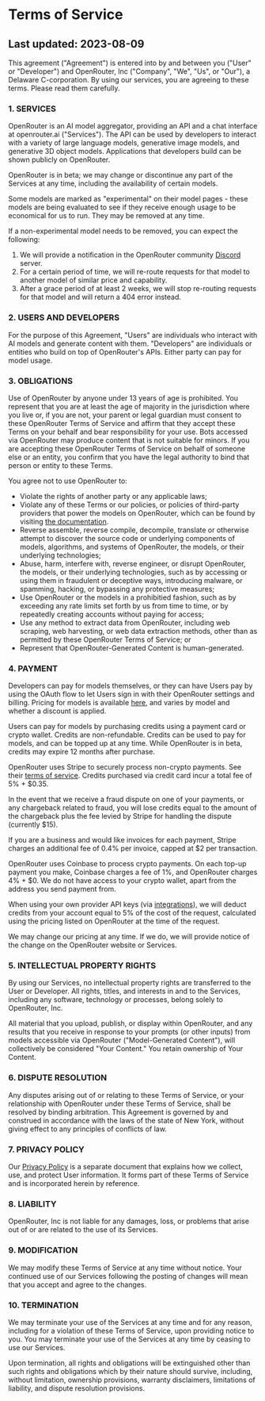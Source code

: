 Terms of Service
================

Last updated: 2023-08-09
------------------------

This agreement ("Agreement") is entered into by and between you ("User" or "Developer") and OpenRouter, Inc ("Company", "We", "Us", or "Our"), a Delaware C-corporation. By using our services, you are agreeing to these terms. Please read them carefully.

### 1\. SERVICES

OpenRouter is an AI model aggregator, providing an API and a chat interface at openrouter.ai ("Services"). The API can be used by developers to interact with a variety of large language models, generative image models, and generative 3D object models. Applications that developers build can be shown publicly on OpenRouter.

OpenRouter is in beta; we may change or discontinue any part of the Services at any time, including the availability of certain models.

Some models are marked as "experimental" on their model pages - these models are being evaluated to see if they receive enough usage to be economical for us to run. They may be removed at any time.

If a non-experimental model needs to be removed, you can expect the following:

1. We will provide a notification in the OpenRouter community [Discord](https://discord.gg/fVyRaUDgxW) server.
2. For a certain period of time, we will re-route requests for that model to another model of similar price and capability.
3. After a grace period of at least 2 weeks, we will stop re-routing requests for that model and will return a 404 error instead.

### 2\. USERS AND DEVELOPERS

For the purpose of this Agreement, "Users" are individuals who interact with AI models and generate content with them. "Developers" are individuals or entities who build on top of OpenRouter's APIs. Either party can pay for model usage.

### 3\. OBLIGATIONS

Use of OpenRouter by anyone under 13 years of age is prohibited. You represent that you are at least the age of majority in the jurisdiction where you live or, if you are not, your parent or legal guardian must consent to these OpenRouter Terms of Service and affirm that they accept these Terms on your behalf and bear responsibility for your use. Bots accessed via OpenRouter may produce content that is not suitable for minors. If you are accepting these OpenRouter Terms of Service on behalf of someone else or an entity, you confirm that you have the legal authority to bind that person or entity to these Terms.

You agree not to use OpenRouter to:

* Violate the rights of another party or any applicable laws;
* Violate any of these Terms or our policies, or policies of third-party providers that power the models on OpenRouter, which can be found by visiting [the documentation](https://openrouter.ai/docs/features/provider-routing#terms-of-service).
* Reverse assemble, reverse compile, decompile, translate or otherwise attempt to discover the source code or underlying components of models, algorithms, and systems of OpenRouter, the models, or their underlying technologies;
* Abuse, harm, interfere with, reverse engineer, or disrupt OpenRouter, the models, or their underlying technologies, such as by accessing or using them in fraudulent or deceptive ways, introducing malware, or spamming, hacking, or bypassing any protective measures;
* Use OpenRouter or the models in a prohibitied fashion, such as by exceeding any rate limits set forth by us from time to time, or by repeatedly creating accounts without paying for access;
* Use any method to extract data from OpenRouter, including web scraping, web harvesting, or web data extraction methods, other than as permitted by these OpenRouter Terms of Service; or
* Represent that OpenRouter-Generated Content is human-generated.

### 4\. PAYMENT

Developers can pay for models themselves, or they can have Users pay by using the OAuth flow to let Users sign in with their OpenRouter settings and billing. Pricing for models is available [here](https://openrouter.ai/models), and varies by model and whether a discount is applied.

Users can pay for models by purchasing credits using a payment card or crypto wallet. Credits are non-refundable. Credits can be used to pay for models, and can be topped up at any time. While OpenRouter is in beta, credits may expire 12 months after purchase.

OpenRouter uses Stripe to securely process non-crypto payments. See their [terms of service](https://stripe.com/legal/end-users). Credits purchased via credit card incur a total fee of 5% + $0.35.

In the event that we receive a fraud dispute on one of your payments, or any chargeback related to fraud, you will lose credits equal to the amount of the chargeback plus the fee levied by Stripe for handling the dispute (currently $15).

If you are a business and would like invoices for each payment, Stripe charges an additional fee of 0.4% per invoice, capped at $2 per transaction.

OpenRouter uses Coinbase to process crypto payments. On each top-up payment you make, Coinbase charges a fee of 1%, and OpenRouter charges 4% + $0. We do not have access to your crypto wallet, apart from the address you send payment from.

When using your own provider API keys (via [integrations](https://openrouter.ai/settings/integrations)), we will deduct credits from your account equal to 5% of the cost of the request, calculated using the pricing listed on OpenRouter at the time of the request.

We may change our pricing at any time. If we do, we will provide notice of the change on the OpenRouter website or Services.

### 5\. INTELLECTUAL PROPERTY RIGHTS

By using our Services, no intellectual property rights are transferred to the User or Developer. All rights, titles, and interests in and to the Services, including any software, technology or processes, belong solely to OpenRouter, Inc.

All material that you upload, publish, or display within OpenRouter, and any results that you receive in response to your prompts (or other inputs) from models accessible via OpenRouter ("Model-Generated Content"), will collectively be considered "Your Content." You retain ownership of Your Content.

### 6\. DISPUTE RESOLUTION

Any disputes arising out of or relating to these Terms of Service, or your relationship with OpenRouter under these Terms of Service, shall be resolved by binding arbitration. This Agreement is governed by and construed in accordance with the laws of the state of New York, without giving effect to any principles of conflicts of law.

### 7\. PRIVACY POLICY

Our [Privacy Policy](https://openrouter.ai/privacy) is a separate document that explains how we collect, use, and protect User information. It forms part of these Terms of Service and is incorporated herein by reference.

### 8\. LIABILITY

OpenRouter, Inc is not liable for any damages, loss, or problems that arise out of or are related to the use of its Services.

### 9\. MODIFICATION

We may modify these Terms of Service at any time without notice. Your continued use of our Services following the posting of changes will mean that you accept and agree to the changes.

### 10\. TERMINATION

We may terminate your use of the Services at any time and for any reason, including for a violation of these Terms of Service, upon providing notice to you. You may terminate your use of the Services at any time by ceasing to use our Services.

Upon termination, all rights and obligations will be extinguished other than such rights and obligations which by their nature should survive, including, without limitation, ownership provisions, warranty disclaimers, limitations of liability, and dispute resolution provisions.